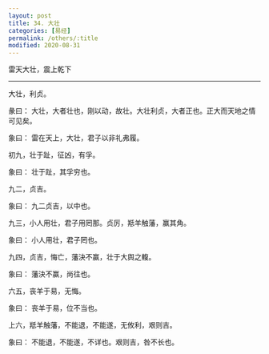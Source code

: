 ```yaml
---
layout: post
title: 34. 大壮
categories: [易经]
permalink: /others/:title
modified: 2020-08-31
---
```


雷天大壮，震上乾下

---

大壮，利贞。

彖曰： 大壮，大者壮也，刚以动，故壮。大壮利贞，大者正也。正大而天地之情可见矣。

象曰： 雷在天上，大壮，君子以非礼弗履。

初九，壮于趾，征凶，有孚。

象曰： 壮于趾，其孚穷也。

九二，贞吉。

象曰： 九二贞吉，以中也。

九三，小人用壮，君子用罔那。贞厉，羝羊触藩，赢其角。

象曰： 小人用壮，君子罔也。

九四，贞吉，悔亡，藩決不赢，壮于大舆之輹。

象曰： 藩決不赢，尚往也。

六五，丧羊于易，无悔。

象曰： 丧羊于易，位不当也。

上六，羝羊触藩，不能退，不能遂，无攸利，艰则吉。

象曰： 不能退，不能遂，不详也。艰则吉，咎不长也。
